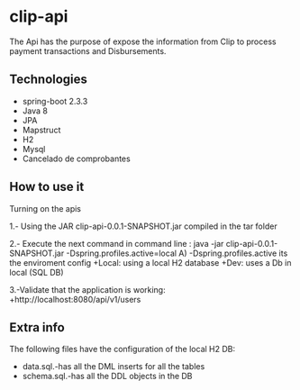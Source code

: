 # clip-api

The Api has the purpose of expose the information from Clip to process payment transactions and Disbursements.

## Technologies

* spring-boot 2.3.3
* Java 8
* JPA
* Mapstruct
* H2
* Mysql
* Cancelado de comprobantes

## How to use it

Turning on the apis

1.- Using the JAR clip-api-0.0.1-SNAPSHOT.jar compiled in the tar folder

2.- Execute the next command in command line : java -jar clip-api-0.0.1-SNAPSHOT.jar -Dspring.profiles.active=local
  A)  -Dspring.profiles.active its the enviroment config
      +Local: using a local H2 database
      +Dev: uses a Db in local (SQL DB)
      
3.-Validate that the application is working:
    +http://localhost:8080/api/v1/users  


## Extra info

The following files have the configuration of the local H2 DB:
* data.sql.-has all the DML inserts for all the tables
* schema.sql.-has all the DDL objects in the DB
